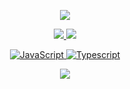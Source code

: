 <p align="center" >
  <a href="https://github.com/BappyWasTaken">
  <img src="https://i.redd.it/1c331cu6ypj71.gif" />
</p>

<p align="center">
  <tr>
    <td align="center" style="padding=0;width=50%;">
      <a href="https://github.com/BappyWasTaken">
      <img src="https://github-readme-stats.vercel.app/api/?username=BappyWasTaken&title_color=adb2d3&text_color=9f9f9f&show_icons=true&bg_color=00000000&hide_border=true&icon_color=adb2d3&hide_title=true&count_private=true&include_all_commits=true&enable_animations=true" />
    </td>
      <td align="center" style="padding=0;width=50%;">
      <a href="https://github.com/BappyWasTaken">
      <img src="https://github-readme-stats-one-bice.vercel.app/api/top-langs/?username=BappyWasTaken&role=OWNER,ORGANIZATION_MEMBER,COLLABORATOR&title_color=adb2d3&text_color=9f9f9f&show_icons=true&bg_color=00000000&hide_border=true&icon_color=adb2d3&hide_title=true&count_private=true&enable_animations=true" />
    </td>
  </tr>
</p>

<p align="center">
  <img alt="JavaScript" src="https://img.shields.io/badge/javascript%20-%23323330.svg?&style=for-the-badge&logo=javascript&logoColor=%23F7DF1E"/> <img alt = "Typescript" src="https://img.shields.io/badge/TypeScript-007ACC?style=for-the-badge&logo=typescript&logoColor=white"/>
<p>

<p align="center">
  <tr>
    <td align="center" style="padding=0;width=50%;">
      <a href="https://github.com/bappywastaken">
      <img src="https://github-readme-streak-stats.herokuapp.com?user=notjari&theme=tokyonight_duo&hide_border=true&ring=adb2d3&currStreakLabel=FFFFFF&sideNums=adb2d3&dates=979797&sideLabels=FFFFFF&currStreakNum=FFFFFF&border=DD2727&stroke=00000000&background=00000000&fire=8B91B6" />
    </td>
  </tr>
</p>

